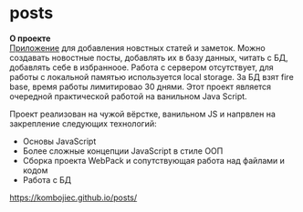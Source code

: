 # posts

**О проекте**  
[Приложение](https://kombojiec.github.io/mesto/) для добавления новстных статей и заметок. Можно создавать новостные посты, добавлять их в базу данных, читать с БД, добавлять себе в избранноое. Работа с сервером отсутствует, для работы с локальной памятью используется local storage. За БД взят fire base, время работы лимитировао 30 днями.
Этот проект является очередной практической работой на ванильном Java Script.  

Проект реализован на чужой вёрстке, ванильном JS и напрвлен на закрепление следующих технологий:
* Основы JavaScript
* Более сложные концепции JavaScript в стиле ООП
* Сборка проекта WebPack и сопутствующая работа над файлами и кодом
* Работа с БД

https://kombojiec.github.io/posts/

